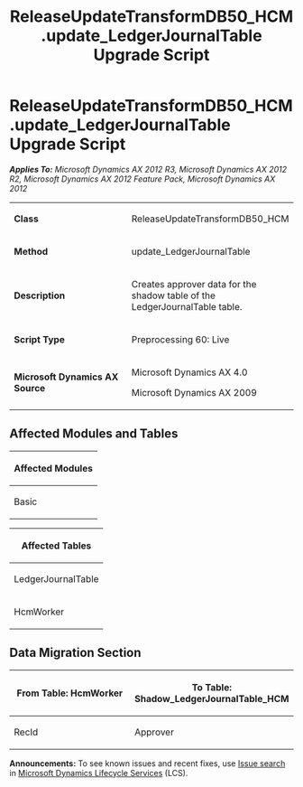 ﻿---
title: ReleaseUpdateTransformDB50_HCM.update_LedgerJournalTable Upgrade Script
TOCTitle: ReleaseUpdateTransformDB50_HCM.update_LedgerJournalTable Upgrade Script
ms:assetid: 128ebbc8-ea03-6b1f-bc6a-5c8436f5438f
ms:mtpsurl: https://msdn.microsoft.com/en-us/library/JJ735833(v=AX.60)
ms:contentKeyID: 49706743
ms.date: 05/18/2015
mtps_version: v=AX.60
---

# ReleaseUpdateTransformDB50\_HCM.update\_LedgerJournalTable Upgrade Script 


_**Applies To:** Microsoft Dynamics AX 2012 R3, Microsoft Dynamics AX 2012 R2, Microsoft Dynamics AX 2012 Feature Pack, Microsoft Dynamics AX 2012_

<table>
<colgroup>
<col style="width: 50%" />
<col style="width: 50%" />
</colgroup>
<tbody>
<tr class="odd">
<td><p><strong>Class</strong></p></td>
<td><p>ReleaseUpdateTransformDB50_HCM</p></td>
</tr>
<tr class="even">
<td><p><strong>Method</strong></p></td>
<td><p>update_LedgerJournalTable</p></td>
</tr>
<tr class="odd">
<td><p><strong>Description</strong></p></td>
<td><p>Creates approver data for the shadow table of the LedgerJournalTable table.</p></td>
</tr>
<tr class="even">
<td><p><strong>Script Type</strong></p></td>
<td><p>Preprocessing 60: Live</p></td>
</tr>
<tr class="odd">
<td><p><strong>Microsoft Dynamics AX Source</strong></p></td>
<td><p>Microsoft Dynamics AX 4.0</p>
<p>Microsoft Dynamics AX 2009</p></td>
</tr>
</tbody>
</table>


## Affected Modules and Tables

<table>
<colgroup>
<col style="width: 100%" />
</colgroup>
<thead>
<tr class="header">
<th><p>Affected Modules</p></th>
</tr>
</thead>
<tbody>
<tr class="odd">
<td><p>Basic</p></td>
</tr>
</tbody>
</table>


<table>
<colgroup>
<col style="width: 100%" />
</colgroup>
<thead>
<tr class="header">
<th><p>Affected Tables</p></th>
</tr>
</thead>
<tbody>
<tr class="odd">
<td><p>LedgerJournalTable</p></td>
</tr>
<tr class="even">
<td><p>HcmWorker</p></td>
</tr>
</tbody>
</table>


## Data Migration Section

<table>
<colgroup>
<col style="width: 50%" />
<col style="width: 50%" />
</colgroup>
<thead>
<tr class="header">
<th><p>From Table: HcmWorker</p></th>
<th><p>To Table: Shadow_LedgerJournalTable_HCM</p></th>
</tr>
</thead>
<tbody>
<tr class="odd">
<td><p>RecId</p></td>
<td><p>Approver</p></td>
</tr>
</tbody>
</table>

  
**Announcements:** To see known issues and recent fixes, use [Issue search](http://go.microsoft.com/fwlink/?linkid=389258) in [Microsoft Dynamics Lifecycle Services](http://go.microsoft.com/fwlink/?linkid=306505) (LCS).

